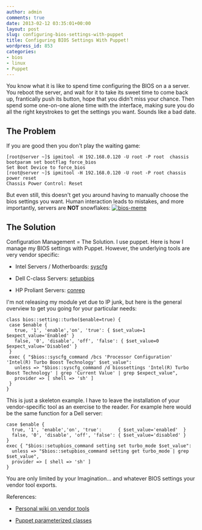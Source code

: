 ```yaml
---
author: admin
comments: true
date: 2013-02-12 03:35:01+00:00
layout: post
slug: configuring-bios-settings-with-puppet
title: Configuring BIOS Settings With Puppet!
wordpress_id: 853
categories:
- bios
- linux
- Puppet
---
```


You know what it is like to spend time configuring the BIOS on a a server. You reboot the server, and wait for it to take its sweet time to come back up, frantically push its button, hope that you didn't miss your chance. Then spend some one-on-one alone time with the interface, making sure you do all the right keystrokes to get the settings you want. Sounds like a bad date.


## The Problem


If you are good then you don't play the waiting game:

    
    [root@server ~]$ ipmitool -H 192.168.0.120 -U root -P root  chassis bootparam set bootflag force_bios
    Set Boot Device to force_bios
    [root@server ~]$ ipmitool -H 192.168.0.120 -U root -P root chassis power reset
    Chassis Power Control: Reset


But even still, this doesn't get you around having to manually choose the bios settings you want. Human interaction leads to mistakes, and more importantly, servers are **NOT** snowflakes:
[![bios-meme](/uploads/bios-meme.jpg)](/uploads/bios-meme.jpg)


## The Solution


Configuration Management = The Solution. I use puppet. Here is how I manage my BIOS settings with Puppet.
However, the underlying tools are very vendor specific:



	
  * Intel Servers / Motherboards: [syscfg](http://downloadcenter.intel.com/Detail_Desc.aspx?DwnldID=16921)

	
  * Dell C-class Servers: [setupbios](http://poweredgec.com/files/)

	
  * HP Proliant Servers: [conrep](http://h18004.www1.hp.com/products/servers/management/toolkit/stk/index.html)


I'm not releasing my module yet due to IP junk, but here is the general overview to get you going for your particular needs:

    
    class bios::setting::turbo($enable=true) {
     case $enable {
       true, '1', 'enable','on', 'true': { $set_value=1 $expect_value='Enabled' }
       false, '0', 'disable', 'off', 'false': { $set_value=0 $expect_value='Disabled' }
     }
     exec { "$bios::syscfg_command /bcs 'Processor Configuration' 'Intel(R) Turbo Boost Technology' $set_value":
       unless => "$bios::syscfg_command /d biossettings 'Intel(R) Turbo Boost Technology' | grep 'Current Value' | grep $expect_value",
       provider => [ shell => 'sh' ]
     }
    }


This is just a skeleton example. I have to leave the installation of your vendor-specific tool as an exercise to the reader. For example here would be the same function for a Dell server:

    
    case $enable {
      true, '1', 'enable','on', 'true':      { $set_value='enabled'  }
      false, '0', 'disable', 'off', 'false': { $set_value='disabled' }
    }
    exec { "$bios::setupbios_command setting set turbo_mode $set_value":
      unless => "$bios::setupbios_command setting get turbo_mode | grep $set_value",
      provider => [ shell => 'sh' ]
    }
    


You are only limited by your Imagination... and whatever BIOS settings your vendor tool exports.

References:




  * [Personal wiki on vendor tools](https://wiki.xkyle.com/Configuing_BIOS_From_Linux)


  * [Puppet parameterized classes](http://docs.puppetlabs.com/guides/parameterized_classes.html)



